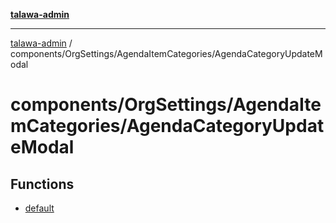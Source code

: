 [**talawa-admin**](../../../../README.md)

***

[talawa-admin](../../../../README.md) / components/OrgSettings/AgendaItemCategories/AgendaCategoryUpdateModal

# components/OrgSettings/AgendaItemCategories/AgendaCategoryUpdateModal

## Functions

- [default](functions/default.md)
